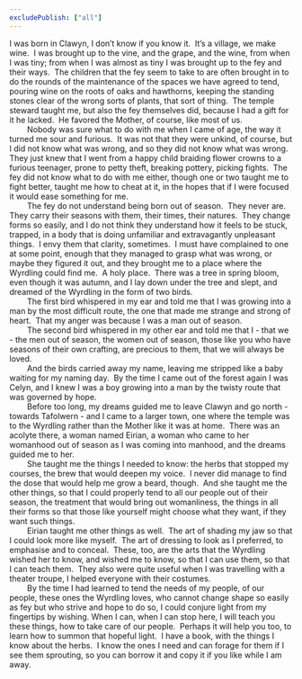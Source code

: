 ```yaml
---
excludePublish: ["all"]
---
```


  I was born in Clawyn, I don’t know if you know it.  It’s a village, we make wine.  I was brought up to the vine, and the grape, and the wine, from when I was tiny; from when I was almost as tiny I was brought up to the fey and their ways.  The children that the fey seem to take to are often brought in to do the rounds of the maintenance of the spaces we have agreed to tend, pouring wine on the roots of oaks and hawthorns, keeping the standing stones clear of the wrong sorts of plants, that sort of thing.  The temple steward taught me, but also the fey themselves did, because I had a gift for it he lacked.  He favored the Mother, of course, like most of us.  
        Nobody was sure what to do with me when I came of age, the way it turned me sour and furious.  It was not that they were unkind, of course, but I did not know what was wrong, and so they did not know what was wrong.  They just knew that I went from a happy child braiding flower crowns to a furious teenager, prone to petty theft, breaking pottery, picking fights.  The fey did not know what to do with me either, though one or two taught me to fight better, taught me how to cheat at it, in the hopes that if I were focused it would ease something for me.  
        The fey do not understand being born out of season.  They never are.  They carry their seasons with them, their times, their natures.  They change forms so easily, and I do not think they understand how it feels to be stuck, trapped, in a body that is doing unfamiliar and extravagantly unpleasant things.  I envy them that clarity, sometimes.  I must have complained to one at some point, enough that they managed to grasp what was wrong, or maybe they figured it out, and they brought me to a place where the Wyrdling could find me.  A holy place.  There was a tree in spring bloom, even though it was autumn, and I lay down under the tree and slept, and dreamed of the Wyrdling in the form of two birds.  
        The first bird whispered in my ear and told me that I was growing into a man by the most difficult route, the one that made me strange and strong of heart.  That my anger was because I was a man out of season.  
        The second bird whispered in my other ear and told me that I - that we - the men out of season, the women out of season, those like you who have seasons of their own crafting, are precious to them, that we will always be loved.  
        And the birds carried away my name, leaving me stripped like a baby waiting for my naming day.  By the time I came out of the forest again I was Celyn, and I knew I was a boy growing into a man by the twisty route that was governed by hope.  
        Before too long, my dreams guided me to leave Clawyn and go north - towards Tafolwern - and I came to a larger town, one where the temple was to the Wyrdling rather than the Mother like it was at home.  There was an acolyte there, a woman named Eirian, a woman who came to her womanhood out of season as I was coming into manhood, and the dreams guided me to her.  
        She taught me the things I needed to know: the herbs that stopped my courses, the brew that would deepen my voice.  I never did manage to find the dose that would help me grow a beard, though.  And she taught me the other things, so that I could properly tend to all our people out of their season, the treatment that would bring out womanliness, the things in all their forms so that those like yourself might choose what they want, if they want such things.  
        Eirian taught me other things as well.  The art of shading my jaw so that I could look more like myself.  The art of dressing to look as I preferred, to emphasise and to conceal.  These, too, are the arts that the Wyrdling wished her to know, and wished me to know, so that I can use them, so that I can teach them.  They also were quite useful when I was travelling with a theater troupe, I helped everyone with their costumes.  
        By the time I had learned to tend the needs of my people, of our people, these ones the Wyrdling loves, who cannot change shape so easily as fey but who strive and hope to do so, I could conjure light from my fingertips by wishing. When I can, when I can stop here, I will teach you these things, how to take care of our people.  Perhaps it will help you too, to learn how to summon that hopeful light.  I have a book, with the things I know about the herbs.  I know the ones I need and can forage for them if I see them sprouting, so you can borrow it and copy it if you like while I am away.